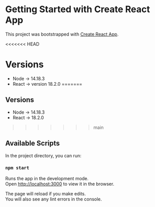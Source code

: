 # Getting Started with Create React App

This project was bootstrapped with [Create React App](https://github.com/facebook/create-react-app).

<<<<<<< HEAD
# Versions

- Node -> 14.18.3
- React -> version 18.2.0
=======
## Versions

- Node -> 14.18.3
- React -> 18.2.0
>>>>>>> main

## Available Scripts

In the project directory, you can run:

### `npm start`

Runs the app in the development mode.\
Open [http://localhost:3000](http://localhost:3000) to view it in the browser.

The page will reload if you make edits.\
You will also see any lint errors in the console.


